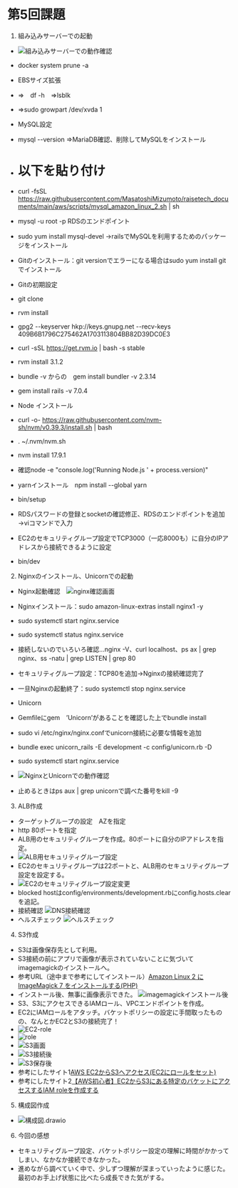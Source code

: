 # 第5回課題
1. 組み込みサーバーでの起動
- ![組み込みサーバーでの動作確認](組み込みサーバーでの動作確認.png)
- docker system prune -a

- EBSサイズ拡張　
- ⇒　df -h　⇒lsblk 
- ⇒sudo growpart /dev/xvda 1

- MySQL設定
- mysql --version ⇒MariaDB確認、削除してMySQLをインストール
- # 以下を貼り付け
- curl -fsSL https://raw.githubusercontent.com/MasatoshiMizumoto/raisetech_documents/main/aws/scripts/mysql_amazon_linux_2.sh | sh
- mysql -u root -p RDSのエンドポイント
- sudo yum install mysql-devel →railsでMySQLを利用するためのパッケージをインストール
 
- Gitのインストール：git versionでエラーになる場合はsudo yum install gitでインストール
- Gitの初期設定
- git clone
- rvm install
- gpg2 --keyserver hkp://keys.gnupg.net --recv-keys 409B6B1796C275462A1703113804BB82D39DC0E3
- curl -sSL https://get.rvm.io | bash -s stable
- rvm install 3.1.2
- bundle -v からの　gem install bundler -v  2.3.14
- gem install rails -v 7.0.4

- Node インストール
- curl -o- https://raw.githubusercontent.com/nvm-sh/nvm/v0.39.3/install.sh | bash
- . ~/.nvm/nvm.sh
- nvm install 17.9.1
- 確認node -e "console.log('Running Node.js ' + process.version)"
- yarnインストール　npm install --global yarn
- bin/setup
- RDSパスワードの登録とsocketの確認修正、RDSのエンドポイントを追加→viコマンドで入力
- EC2のセキュリティグループ設定でTCP3000（一応8000も）に自分のIPアドレスから接続できるように設定
- bin/dev

2. Nginxのインストール、Unicornでの起動
- Nginx起動確認　![nginx確認画面](nginx確認画面.png)
- Nginxインストール：sudo amazon-linux-extras install nginx1 -y
- sudo systemctl start nginx.service
- sudo systemctl status nginx.service
- 接続しないのでいろいろ確認…nginx -V、curl localhost、ps ax | grep nginx、ss -natu | grep LISTEN | grep 80
- セキュリティグループ設定：TCP80を追加→Nginxの接続確認完了
- 一旦Nginxの起動終了：sudo systemctl stop nginx.service

- Unicorn
- Gemfileにgem　’Unicorn’があることを確認した上でbundle install
- sudo vi /etc/nginx/nginx.confでunicorn接続に必要な情報を追加
- bundle exec unicorn_rails -E development -c config/unicorn.rb -D
- sudo systemctl start nginx.service
- ![NginxとUnicornでの動作確認](NginxとUnicornでの動作確認.png)
- 止めるときはps aux | grep unicornで調べた番号をkill -9

3. ALB作成
- ターゲットグループの設定　AZを指定
- http 80ポートを指定
- ALB用のセキュリティグループを作成。80ポートに自分のIPアドレスを指定。
- ![ALB用セキュリティグループ設定](ALB用セキュリティグループ設定.png)
- EC2のセキュリティグループは22ポートと、ALB用のセキュリティグループ設定を設定する。
- ![EC2のセキュリティグループ設定変更](EC2のセキュリティグループ設定変更.png)
- blocked hostはconfig/environments/development.rbにconfig.hosts.clearを追記。
- 接続確認 ![DNS接続確認](DNS接続確認.png)
- ヘルスチェック ![ヘルスチェック](ヘルスチェック.png)

4. S3作成
- S3は画像保存先として利用。
- S3接続の前にアプリで画像が表示されていないことに気づいてimagemagickのインストールへ。
- 参考URL（途中まで参考にしてインストール）[Amazon Linux 2 に ImageMagick 7 をインストールする(PHP)](https://qiita.com/qwe001/items/110bc0a12d56052aeb01)
- インストール後、無事に画像表示できた。 ![imagemagickインストール後](imagemagickインストール後.png)
- S3、S3にアクセスできるIAMロール、VPCエンドポイントを作成。
- EC2にIAMロールをアタッチ。バケットポリシーの設定に手間取ったものの、なんとかEC2とS3の接続完了！
- ![EC2-role](EC2-role.png)
- ![role](role.png)
- ![S3画面](S3画面.png)
- ![S3接続後](S3接続後.png)
- ![S3保存後](S3保存後.png)
- 参考にしたサイト1[AWS EC2からS3へアクセス(EC2にロールをセット)](https://itsakura.com/aws-ec2-s3-role)
- 参考にしたサイト2[【AWS初心者】EC2からS3にある特定のバケットにアクセスするIAM roleを作成する](https://qiita.com/komazawa/items/988c346274666023d9dd)

5. 構成図作成
- ![構成図.drawio](構成図.drawio.png)

6. 今回の感想
- セキュリティグループ設定、バケットポリシー設定の理解に時間がかかってしまい、なかなか接続できなかった。
- 進めながら調べていく中で、少しずつ理解が深まっていったように感じた。最初のお手上げ状態に比べたら成長できた気がする。
